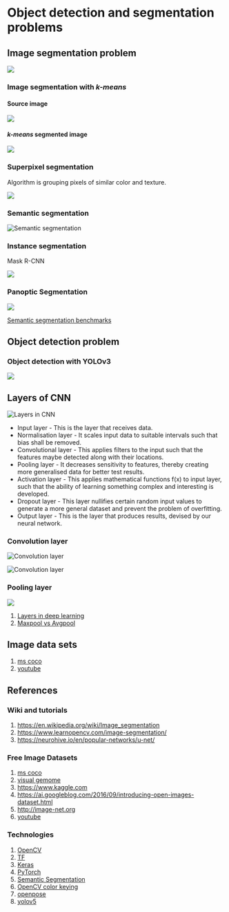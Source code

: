 # Object detection and segmentation problems

## Image segmentation problem

![](https://neurohive.io/wp-content/uploads/2018/11/u-net-segmentation-e1542978983391.png)

### Image segmentation with *k-means*

#### Source image

![](https://upload.wikimedia.org/wikipedia/commons/a/aa/Polarlicht_2.jpg)

#### *k-means* segmented image
![](https://upload.wikimedia.org/wikipedia/commons/c/c5/Polarlicht_2_kmeans_16_large.png)

### Superpixel segmentation
Algorithm is grouping pixels of similar color and texture.

![](https://www.learnopencv.com/wp-content/uploads/2018/10/image-segmentation.gif)

### Semantic segmentation

![Semantic segmentation](https://www.learnopencv.com/wp-content/uploads/2018/10/semantic-segmentation.jpg)

### Instance segmentation
Mask R-CNN

![](https://www.learnopencv.com/wp-content/uploads/2018/10/instance-segmentation.jpg)

### Panoptic Segmentation

![](https://www.learnopencv.com/wp-content/uploads/2018/10/panoptic-segmentation.jpg)

[Semantic segmentation benchmarks](https://paperswithcode.com/task/semantic-segmentation)

## Object detection problem

### Object detection with YOLOv3

![](https://upload.wikimedia.org/wikipedia/commons/thumb/3/38/Detected-with-YOLO--Schreibtisch-mit-Objekten.jpg/1920px-Detected-with-YOLO--Schreibtisch-mit-Objekten.jpg)

## Layers of CNN

![Layers in CNN](https://iq.opengenus.org/content/images/2020/04/The-overall-architecture-of-the-Convolutional-Neural-Network-CNN-includes-an-input.png)

* Input layer - This is the layer that receives data.
* Normalisation layer - It scales input data to suitable intervals such that bias shall be removed.
* Convolutional layer - This applies filters to the input such that the features maybe detected along with their locations.
* Pooling layer - It decreases sensitivity to features, thereby creating more generalised data for better test results.
* Activation layer - This applies mathematical functions f(x) to input layer, such that the ability of learning something complex and interesting is developed.
* Dropout layer - This layer nullifies certain random input values to generate a more general dataset and prevent the problem of overfitting.
* Output layer - This is the layer that produces results, devised by our neural network.

### Convolution layer

![Convolution layer](https://iq.opengenus.org/content/images/2020/04/convolution.gif)

![Convolution layer](https://iq.opengenus.org/content/images/2020/04/asamples.gif)

### Pooling layer

![](https://iq.opengenus.org/content/images/2020/04/PoolingEg1.png)

1. [Layers in deep learning](https://iq.opengenus.org/purpose-of-different-layers-in-ml/)
1. [Maxpool vs Avgpool](https://iq.opengenus.org/maxpool-vs-avgpool/)


## Image data sets

1. [ms coco](http://cocodataset.org/#explore)
1. [youtube](https://research.google.com/youtube8m/explore.html)


## References

### Wiki and tutorials

1. https://en.wikipedia.org/wiki/Image_segmentation
1. https://www.learnopencv.com/image-segmentation/
1. https://neurohive.io/en/popular-networks/u-net/

### Free Image Datasets

1. [ms coco](http://cocodataset.org/#explore)
1. [visual gemome](https://paperswithcode.com/dataset/visual-genome)
1. https://www.kaggle.com
1. https://ai.googleblog.com/2016/09/introducing-open-images-dataset.html
1. http://image-net.org
1. [youtube](https://research.google.com/youtube8m/explore.html)

### Technologies 

1. [OpenCV](https://docs.opencv.org/master/db/deb/tutorial_display_image.html)
1. [TF](https://github.com/tensorflow/tensorflow)
1. [Keras](https://keras.io)
1. [PyTorch](https://pytorch.org/tutorials/beginner/blitz/tensor_tutorial.html#sphx-glr-beginner-blitz-tensor-tutorial-py)
1. [Semantic Segmentation](https://paperswithcode.com/task/semantic-segmentation)
1. [OpenCV color keying](https://stackoverflow.com/questions/51225657/detect-whether-a-pixel-is-red-or-not/51228567#51228567)
1. [openpose](https://github.com/CMU-Perceptual-Computing-Lab/openpose/issues)
1. [yolov5](https://github.com/ultralytics/yolov5)

